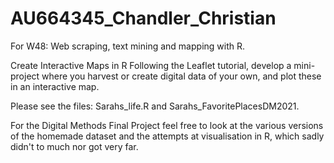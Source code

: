 # AU664345_Chandler_Christian
For W48: Web scraping, text mining and mapping with R.

Create Interactive Maps in R Following the Leaflet tutorial, develop a mini-project where you harvest or create digital data of your own, and plot these in an interactive map.

Please see the files: Sarahs_life.R and Sarahs_FavoritePlacesDM2021.


For the Digital Methods Final Project feel free to look at the various versions of the homemade dataset and the attempts at visualisation in R, which sadly didn't to much nor got very far.
